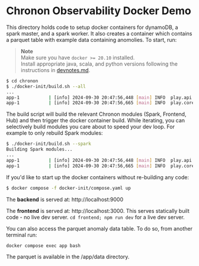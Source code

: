 # Chronon Observability Docker Demo

This directory holds code to setup docker containers for dynamoDB, a spark master, and a spark worker. It also creates a container which contains a parquet table with example data containing anomolies. To start, run:

> **Note**  
> Make sure you have `docker >= 20.10` installed.  
> Install appropriate java, scala, and python versions following the instructions in [devnotes.md](../docs/source/dev/devnotes.md#install-appropriate-java-scala-and-python-versions).

```bash
$ cd chronon
$ ./docker-init/build.sh --all
...
app-1           | [info] 2024-09-30 20:47:56,448 [main] INFO  play.api.Play - Application started (Prod) (no global state)
app-1           | [info] 2024-09-30 20:47:56,665 [main] INFO  play.core.server.PekkoHttpServer - Listening for HTTP on /[0:0:0:0:0:0:0:0]:9000
```

The build script will build the relevant Chronon modules (Spark, Frontend, Hub) and then trigger the docker container build. While iterating, you can selectively
build modules you care about to speed your dev loop. For example to only rebuild Spark modules:

```bash
$ ./docker-init/build.sh --spark
Building Spark modules...
...
app-1           | [info] 2024-09-30 20:47:56,448 [main] INFO  play.api.Play - Application started (Prod) (no global state)
app-1           | [info] 2024-09-30 20:47:56,665 [main] INFO  play.core.server.PekkoHttpServer - Listening for HTTP on /[0:0:0:0:0:0:0:0]:9000
```

If you'd like to start up the docker containers without re-building any code:

```bash
$ docker compose -f docker-init/compose.yaml up
```

The **backend** is served at: http://localhost:9000

The **frontend** is served at: http://localhost:3000. This serves statically built code - no live dev server. `cd frontend; npm run dev` for a live dev server.

You can also access the parquet anomaly data table. To do so, from another terminal run:

`docker compose exec app bash`

The parquet is available in the /app/data directory.

